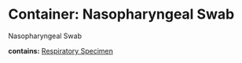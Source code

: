 # Container: Nasopharyngeal Swab

Nasopharyngeal Swab

  **contains:** <a href='#' onclick='easy_select("Sample Types", "Respiratory Specimen")'>Respiratory Specimen</a>

